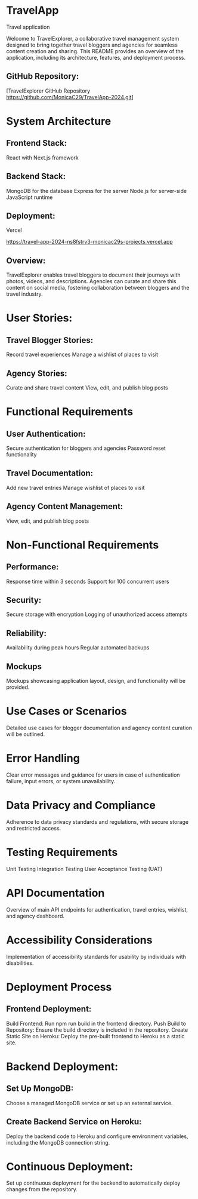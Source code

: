 # TravelApp

Travel application

Welcome to TravelExplorer, a collaborative travel management system designed to bring together travel bloggers and agencies for seamless content creation and sharing. This README provides an overview of the application, including its architecture, features, and deployment process.

## GitHub Repository:

[TravelExplorer GitHub Repository https://github.com/MonicaC29/TravelApp-2024.git]

# System Architecture

## Frontend Stack:

React with Next.js framework

## Backend Stack:

MongoDB for the database
Express for the server
Node.js for server-side JavaScript runtime

## Deployment:

Vercel

https://travel-app-2024-ns8fstrv3-monicac29s-projects.vercel.app

## Overview:

TravelExplorer enables travel bloggers to document their journeys with photos, videos, and descriptions. Agencies can curate and share this content on social media, fostering collaboration between bloggers and the travel industry.

# User Stories:

## Travel Blogger Stories:

Record travel experiences
Manage a wishlist of places to visit

## Agency Stories:

Curate and share travel content
View, edit, and publish blog posts

# Functional Requirements

## User Authentication:

Secure authentication for bloggers and agencies
Password reset functionality

## Travel Documentation:

Add new travel entries
Manage wishlist of places to visit

## Agency Content Management:

View, edit, and publish blog posts

# Non-Functional Requirements

## Performance:

Response time within 3 seconds
Support for 100 concurrent users

## Security:

Secure storage with encryption
Logging of unauthorized access attempts

## Reliability:

Availability during peak hours
Regular automated backups

## Mockups

Mockups showcasing application layout, design, and functionality will be provided.

# Use Cases or Scenarios

Detailed use cases for blogger documentation and agency content curation will be outlined.

# Error Handling

Clear error messages and guidance for users in case of authentication failure, input errors, or system unavailability.

# Data Privacy and Compliance

Adherence to data privacy standards and regulations, with secure storage and restricted access.

# Testing Requirements

Unit Testing
Integration Testing
User Acceptance Testing (UAT)

# API Documentation

Overview of main API endpoints for authentication, travel entries, wishlist, and agency dashboard.

# Accessibility Considerations

Implementation of accessibility standards for usability by individuals with disabilities.

# Deployment Process

## Frontend Deployment:

Build Frontend: Run npm run build in the frontend directory.
Push Build to Repository: Ensure the build directory is included in the repository.
Create Static Site on Heroku: Deploy the pre-built frontend to Heroku as a static site.

# Backend Deployment:

## Set Up MongoDB:

Choose a managed MongoDB service or set up an external service.

## Create Backend Service on Heroku:

Deploy the backend code to Heroku and configure environment variables, including the MongoDB connection string.

# Continuous Deployment:

Set up continuous deployment for the backend to automatically deploy changes from the repository.
